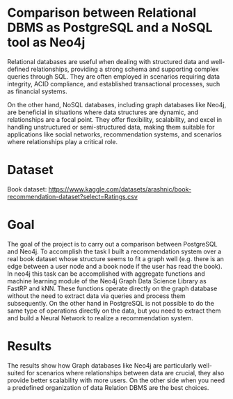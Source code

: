 # Comparison between Relational DBMS as PostgreSQL and a NoSQL tool as Neo4j
Relational databases are useful when dealing with structured data and well-defined relationships, providing a strong schema and supporting 
complex queries through SQL. They are often employed in scenarios requiring data integrity, ACID compliance, and established transactional 
processes, such as financial systems.

On the other hand, NoSQL databases, including graph databases like Neo4j, are beneficial in situations where data structures are dynamic, and relationships 
are a focal point. They offer flexibility, scalability, and excel in handling unstructured or semi-structured data, making them suitable for applications like social networks, recommendation systems, and scenarios where relationships play a critical role. 

# Dataset 
Book dataset: https://www.kaggle.com/datasets/arashnic/book-recommendation-dataset?select=Ratings.csv

# Goal
The goal of the project is to carry out a comparison between PostgreSQL and Neo4j. To accomplish the task I built a recommendation system over a real book dataset whose
structure seems to fit a graph well (e.g. there is an edge between a user node and a book node if the user has read the book). In neo4j this task can be accomplished
with aggregate functions and machine learning module of the Neo4j Graph Data Science Library as FastRP and kNN. These functions operate directly on the graph database 
without the need to extract data via queries and process them subsequently. On the other hand in PostgreSQL is not possible
to do the same type of operations directly on the data, but you need to extract them and build a Neural Network to realize a recommendation system.

# Results
The results show how Graph databases like Neo4j are particularly well-suited for scenarios where relationships between data are crucial, they also provide
better scalability with more users. On the other side when you need a predefined organization of data Relation DBMS are the best choices.

